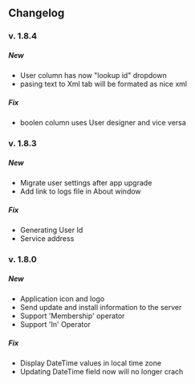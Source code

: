 ## Changelog

### v. 1.8.4
##### New
+ User column has now "lookup id" dropdown
+ pasing text to Xml tab will be formated as nice xml
##### Fix
+ boolen column uses User designer and vice versa

### v. 1.8.3
##### New
+ Migrate user settings after app upgrade
+ Add link to logs file in About window
##### Fix
+ Generating User Id
+ Service address

### v. 1.8.0
##### New
+ Application icon and logo
+ Send update and install information to the server
+ Support 'Membership' operator
+ Support 'In' Operator
##### Fix
+ Display DateTime values in local time zone
+ Updating DateTime field now will no longer crach